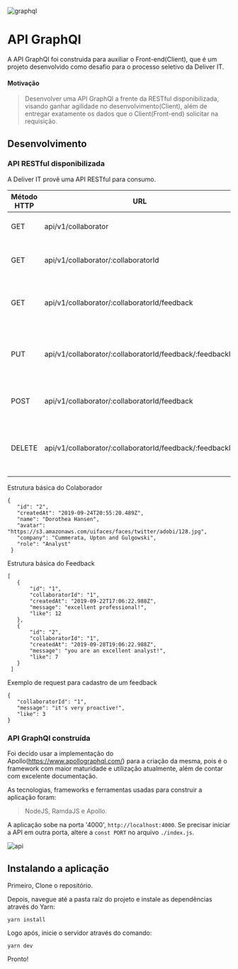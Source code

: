 ![graphql](https://user-images.githubusercontent.com/13801496/77875307-11bacd00-7226-11ea-8ebb-302b6c37c43d.png)

# API GraphQl

A API GraphQl foi construida para auxiliar o Front-end(Client), que é um projeto desenvolvido como desafio para o processo seletivo da Deliver IT.

#### Motivação

> Desenvolver uma API GraphQl a frente da RESTful disponibilizada, visando ganhar agilidade no desenvolvimento(Client), 
além de entregar exatamente os dados que o Client(Front-end) solicitar na requisição.

## Desenvolvimento

### API RESTful disponibilizada

A Deliver IT provê uma API RESTful para consumo.

| Método HTTP | URL                                                      | Recurso                                                            |
| ----------- | -------------------------------------------------------- | ------------------------------------------------------------------ |
| GET         | api/v1/collaborator    							         | Lista todos os colaboradores da empresa                            |
| GET         | api/v1/collaborator/:collaboratorId 			         | Exibe todos os dados do colaborador pelo ID                        |
| GET         | api/v1/collaborator/:collaboratorId/feedback             | Exibe todos os feedbacks do colaborador pelo ID                    |
| PUT         | api/v1/collaborator/:collaboratorId/feedback/:feedbackId | Edita um feedback do colaborador pelo ID do mesmo e ID do feedback |
| POST        | api/v1/collaborator/:collaboratorId/feedback             | cadastro um feedback pelo ID do colaborador                        |
| DELETE      | api/v1/collaborator/:collaboratorId/feedback/:feedbackId | Edita um feedback do colaborador pelo ID do mesmo e ID do feedback |

Estrutura básica do Colaborador

    {
       "id": "2",
       "createdAt": "2019-09-24T20:55:20.489Z",
       "name": "Dorothea Hansen",
       "avatar": "https://s3.amazonaws.com/uifaces/faces/twitter/adobi/128.jpg",
       "company": "Cummerata, Upton and Gulgowski",
       "role": "Analyst"
     }

Estrutura básica do Feedback

    [
	   {
		   "id": "1",
		   "collaboratorId": "1",
		   "createdAt": "2019-09-22T17:06:22.988Z",
		   "message": "excellent professional!",
		   "like": 12
	   },
	   {
		   "id": "2",
		   "collaboratorId": "1",
		   "createdAt": "2019-09-28T19:06:22.988Z",
		   "message": "you are an excellent analyst!",
		   "like": 7
	   }	   
     ]


Exemplo de request para cadastro de um feedback

    {
	   "collaboratorId": "1",
	   "message": "it's very proactive!",
	   "like": 3
    }


### API GraphQl construída

Foi decido usar a implementação do Apollo(https://www.apollographql.com/) para a criação da mesma, 
pois é o framework com maior maturidade e utilização atualmente, além de contar com excelente documentação.

As tecnologias, frameworks e ferramentas usadas para construir a aplicação foram:

> NodeJS, RamdaJS e Apollo.

A aplicação sobe na porta '4000', `http://localhost:4000`. Se precisar iniciar a API em outra porta, altere a `const PORT` no arquivo `./index.js`.


![api](https://user-images.githubusercontent.com/13801496/77875330-2303d980-7226-11ea-989c-5103ca6243b1.gif)


## Instalando a aplicação

Primeiro, Clone o repositório.

Depois, navegue até a pasta raíz do projeto e instale as dependências através do Yarn:

	yarn install
	
Logo após, inicie o servidor através do comando:

    yarn dev

Pronto!
